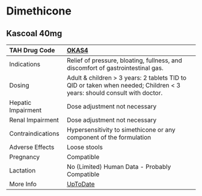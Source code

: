 # Dimethicone

## Kascoal 40mg

| TAH Drug Code      | [OKAS4](https://www.tahsda.org.tw/drugs/hissearch.php?drug_code=OKAS4)                                                 |
|:-------------------|:-----------------------------------------------------------------------------------------------------------------------|
| Indications        | Relief of pressure, bloating, fullness, and discomfort of gastrointestinal gas.                                        |
| Dosing             | Adult & children > 3 years: 2 tablets TID to QID or taken when needed; Children < 3 years: should consult with doctor. |
| Hepatic Impairment | Dose adjustment not necessary                                                                                          |
| Renal Impairment   | Dose adjustment not necessary                                                                                          |
| Contraindications  | Hypersensitivity to simethicone or any component of the formulation                                                    |
| Adverse Effects    | Loose stools                                                                                                           |
| Pregnancy          | Compatible                                                                                                             |
| Lactation          | No (Limited) Human Data - Probably Compatible                                                                          |
| More Info          | [UpToDate](https://www.uptodate.com/contents/dimethicone-drug-information)                                             |


